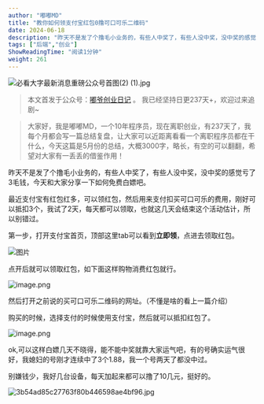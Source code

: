```yaml
---
author: "嘟嘟MD"
title: "教你如何领支付宝红包0撸可口可乐二维码"
date: 2024-06-18
description: "昨天不是发了个撸毛小业务的，有些人中奖了，有些人没中奖，没中奖的感觉亏了3毛钱，今天和大家分享一下如何免费白嫖吧。最近支付宝有红包红多，可以领红包，然后用来支付扣买可口可乐的费用，刚好可以抵扣3个。"
tags: ["后端","创业"]
ShowReadingTime: "阅读1分钟"
weight: 261
---
```

![必看大字最新消息重磅公众号首图(2) (1).jpg](https://p9-juejin.byteimg.com/tos-cn-i-k3u1fbpfcp/2557cd7a86814ef8af74fe2f6ba77795~tplv-k3u1fbpfcp-jj-mark:3024:0:0:0:q75.awebp#?w=900&h=383&s=91599&e=jpg&b=64a5ef)

> 本文首发于公众号：[嘟爷创业日记](https://link.juejin.cn?target=https%3A%2F%2Fmp.weixin.qq.com%2Fs%2FPqom1Ah9Lm1VzCK0r_sqkw "https://mp.weixin.qq.com/s/Pqom1Ah9Lm1VzCK0r_sqkw") 。 我已经坚持日更237天+，欢迎过来追剧~

> 大家好，我是嘟嘟MD，一个10年程序员，现在离职创业，有237天了，我每个月都会写一篇总结复盘，让大家可以近距离看看一个离职程序员都在干什么，今天这篇是5月份的总结，大概3000字，略长，有空的可以翻翻，希望对大家有一丢丢的借鉴作用！

昨天不是发了个撸毛小业务的，有些人中奖了，有些人没中奖，没中奖的感觉亏了3毛钱，今天和大家分享一下如何免费白嫖吧。

最近支付宝有红包红多，可以领红包，然后用来支付扣买可口可乐的费用，刚好可以抵扣3个，我试了2天，每天都可以领取，也就这几天会结束这个活动估计，所以别错过。

第一步，打开支付宝首页，顶部这里tab可以看到**立即领**，点进去领取红包。

![图片](https://p3-juejin.byteimg.com/tos-cn-i-k3u1fbpfcp/07ad3dbdc9df43d08f2c39ea05eae73c~tplv-k3u1fbpfcp-jj-mark:3024:0:0:0:q75.awebp#?w=1080&h=2336&s=104516&e=webp&b=eef3f8)

点开后就可以领取红包，如下面这样购物消费红包就行。

![image.png](https://p9-juejin.byteimg.com/tos-cn-i-k3u1fbpfcp/aef1c8bff42149839887e7a29d2069ce~tplv-k3u1fbpfcp-jj-mark:3024:0:0:0:q75.awebp#?w=1080&h=2400&s=1654296&e=png&b=332e2c)

然后打开之前说的买可口可乐二维码的网址。（不懂是啥的看上一篇介绍）

购买的时候，选择支付的时候使用支付宝，然后就可以抵扣红包了。

![image.png](https://p6-juejin.byteimg.com/tos-cn-i-k3u1fbpfcp/abc078b3b3a94ceea12c671e4931f73f~tplv-k3u1fbpfcp-jj-mark:3024:0:0:0:q75.awebp#?w=1080&h=2336&s=749233&e=png&b=fbfafa)

ok,可以这样白嫖几天不晓得，能不能中奖就靠大家运气吧，有的号确实运气很好，我媳妇的号刚才连续中了3个1.88，我一个号两天了都没中过。

别嫌钱少，我好几台设备，每天加起来都可以撸了10几元，挺好的。

![3b54ad85c27763f80b446598ae4bf96.jpg](https://p9-juejin.byteimg.com/tos-cn-i-k3u1fbpfcp/91e6015d82f54eabb5b62144021d02c2~tplv-k3u1fbpfcp-jj-mark:3024:0:0:0:q75.awebp#?w=1080&h=1401&s=215553&e=jpg&b=fafafa)